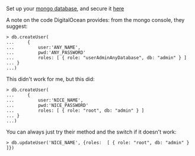 
Set up your [mongo database](https://www.digitalocean.com/community/tutorials/how-to-install-and-secure-mongodb-on-ubuntu-16-04#part-two-securing-mongodb), and secure it [here](https://www.digitalocean.com/community/tutorials/how-to-install-mongodb-on-ubuntu-16-04)

A note on the code DigitalOcean provides: from the mongo console, they suggest:

```	
> db.createUser(
...		{
...			user:'ANY_NAME',
...			pwd:'ANY_PASSWORD'
... 		roles: [ { role: "userAdminAnyDatabase", db: "admin" } ]
...	}
...)
```

This didn't work for me, but this did: 

```
> db.createUser(
...		{
...			user:'NICE_NAME',
...			pwd:'NICE_PASSWORD'
... 		roles: [ { role: "root", db: "admin" } ]
...	}
...)
```

You can always just try their method and the switch if it doesn't work: 

```
> db.updateUser('NICE_NAME', {roles:  [ { role: "root", db: "admin" } ]})

```